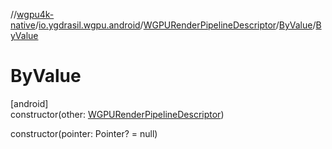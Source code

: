 //[wgpu4k-native](../../../../index.md)/[io.ygdrasil.wgpu.android](../../index.md)/[WGPURenderPipelineDescriptor](../index.md)/[ByValue](index.md)/[ByValue](-by-value.md)

# ByValue

[android]\
constructor(other: [WGPURenderPipelineDescriptor](../index.md))

constructor(pointer: Pointer? = null)